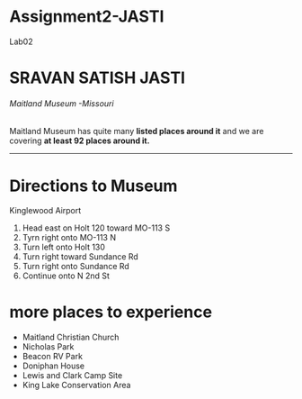 # Assignment2-JASTI
Lab02
# SRAVAN SATISH JASTI
###### Maitland Museum -Missouri
Maitland Museum has quite many **listed places around it** and we are covering **at least 92 places around it.**
- - -
# Directions to Museum
Kinglewood Airport
1. Head east on Holt 120 toward MO-113 S
2. Tyrn right onto MO-113 N
3. Turn left onto Holt 130
4. Turn right toward Sundance Rd
5. Turn right onto Sundance Rd
6. Continue onto N 2nd St
# more places to experience
- Maitland Christian Church
- Nicholas Park
- Beacon RV Park
- Doniphan House
- Lewis and Clark Camp Site
- King Lake Conservation Area
